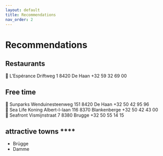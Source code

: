 ```yaml
---
layout: default
title: Recommendations
nav_order: 2
---
```


# Recommendations

## **Restaurants**

<aside>
📍 L’Espérance
Driftweg 1
8420 De Haan
+32 59 32 69 00

</aside>

## **Free time**

<aside>
📍 Sunparks
Wenduinesteenweg 151
8420 De Haan
+32 50 42 95 96

</aside>

<aside>
📍 Sea Life
Koning Albert-I-laan 116
8370 Blankenberge
+32 50 42 43 00

</aside>

<aside>
📍 Seafront
Vismijnstraat 7
8380 Brugge
+32 50 55 14 15

</aside>

## attractive towns ****

- Brügge
- Damme
